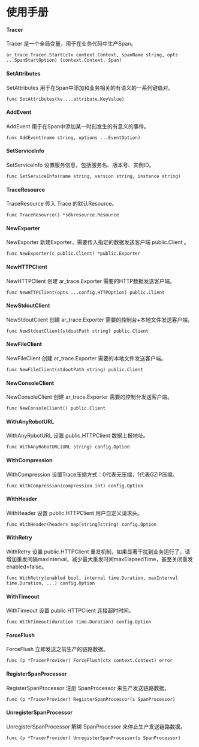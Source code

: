 # 使用手册

#### Tracer

Tracer 是一个全局变量，用于在业务代码中生产Span。

```
ar_trace.Tracer.Start(ctx context.Context, spanName string, opts ...SpanStartOption) (context.Context, Span)
```

#### SetAttributes

SetAttributes 用于在Span中添加和业务相关的有语义的一系列键值对。

```
func SetAttributes(kv ...attribute.KeyValue)
```

#### AddEvent

AddEvent 用于在Span中添加某一时刻发生的有意义的事件。

```
func AddEvent(name string, options ...EventOption)
```

#### SetServiceInfo

SetServiceInfo 设置服务信息，包括服务名、版本号、实例ID。

```
func SetServiceInfo(name string, version string, instance string)
```

#### TraceResource

TraceResource 传入 Trace 的默认Resource。

```
func TraceResource() *sdkresource.Resource
```

#### NewExporter

NewExporter 新建Exporter，需要传入指定的数据发送客户端 public.Client 。

```
func NewExporter(c public.Client) *public.Exporter
```

#### NewHTTPClient

NewHTTPClient 创建 ar_trace.Exporter 需要的HTTP数据发送客户端。

```
func NewHTTPClient(opts ...config.HTTPOption) public.Client
```

#### NewStdoutClient

NewStdoutClient 创建 ar_trace.Exporter 需要的控制台+本地文件发送客户端。

```
func NewStdoutClient(stdoutPath string) public.Client
```

#### NewFileClient

NewFileClient 创建 ar_trace.Exporter 需要的本地文件发送客户端。

```
func NewFileClient(stdoutPath string) public.Client
```

#### NewConsoleClient

NewConsoleClient 创建 ar_trace.Exporter 需要的控制台发送客户端。

```
func NewConsoleClient() public.Client
```

#### WithAnyRobotURL

WithAnyRobotURL 设置 public.HTTPClient 数据上报地址。

```
func WithAnyRobotURL(URL string) config.Option
```

#### WithCompression

WithCompression 设置Trace压缩方式：0代表无压缩，1代表GZIP压缩。

```
func WithCompression(compression int) config.Option
```

#### WithHeader

WithHeader 设置 public.HTTPClient 用户自定义请求头。

```
func WithHeader(headers map[string]string) config.Option
```

#### WithRetry

WithRetry 设置 public.HTTPClient 重发机制，如果显著干扰到业务运行了，请增加重发间隔maxInterval，减少最大重发时间maxElapsedTime，甚至关闭重发enabled=false。

```
func WithRetry(enabled bool, internal time.Duration, maxInterval time.Duration, ...) config.Option
```

#### WithTimeout

WithTimeout 设置 public.HTTPClient 连接超时时间。

```
func WithTimeout(duration time.Duration) config.Option
```

#### ForceFlush

ForceFlush 立即发送之前生产的链路数据。

```
func (p *TracerProvider) ForceFlush(ctx context.Context) error
```

#### RegisterSpanProcessor

RegisterSpanProcessor 注册 SpanProcessor 来生产发送链路数据。

```
func (p *TracerProvider) RegisterSpanProcessor(s SpanProcessor)
```

#### UnregisterSpanProcessor

UnregisterSpanProcessor 解绑 SpanProcessor 来停止生产发送链路数据。

```
func (p *TracerProvider) UnregisterSpanProcessor(s SpanProcessor)
```
